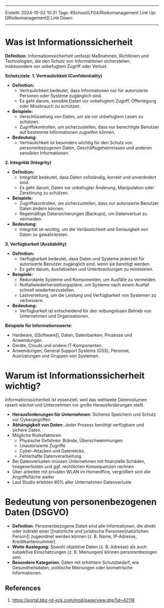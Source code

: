 
--- 
Erstellt: 2024-10-02    10:31 
Tags: #School/LF04/Risikomanagement
Link Up: [[Risikomanagement]]
Link Down:

--- 
# Was ist Informationssicherheit
**Definition**: Informationssicherheit umfasst Maßnahmen, Richtlinien und Technologien, die den Schutz von Informationen sicherstellen, insbesondere vor unbefugtem Zugriff oder Verlust.

**Schutzziele**:
**1. Vertraulichkeit (Confidentiality)**
- **Definition:**
    - Vertraulichkeit bedeutet, dass Informationen nur für autorisierte Personen oder Systeme zugänglich sind.
    - Es geht darum, sensible Daten vor unbefugtem Zugriff, Offenlegung oder Missbrauch zu schützen.
- **Beispiele:**
    - Verschlüsselung von Daten, um sie vor unbefugtem Lesen zu schützen.
    - Zugriffskontrollen, um sicherzustellen, dass nur berechtigte Benutzer auf bestimmte Informationen zugreifen können.
- **Bedeutung:**
    - Vertraulichkeit ist besonders wichtig für den Schutz von personenbezogenen Daten, Geschäftsgeheimnissen und anderen sensiblen Informationen.

**2. Integrität (Integrity)**
- **Definition:**
    - Integrität bedeutet, dass Daten vollständig, korrekt und unverändert sind.
    - Es geht darum, Daten vor unbefugter Änderung, Manipulation oder Zerstörung zu schützen.
- **Beispiele:**
    - Zugriffskontrollen, um sicherzustellen, dass nur autorisierte Benutzer Daten ändern können.
    - Regelmäßige Datensicherungen (Backups), um Datenverlust zu vermeiden.
- **Bedeutung:**
    - Integrität ist wichtig, um die Verlässlichkeit und Genauigkeit von Daten zu gewährleisten.

**3. Verfügbarkeit (Availability)**
- **Definition:**
    - Verfügbarkeit bedeutet, dass Daten und Systeme jederzeit für autorisierte Benutzer zugänglich sind, wenn sie benötigt werden.
    - Es geht darum, Ausfallzeiten und Unterbrechungen zu minimieren.
- **Beispiele:**
    - Redundante Systeme und Komponenten, um Ausfälle zu vermeiden.
    - Notfallwiederherstellungspläne, um Systeme nach einem Ausfall schnell wiederherzustellen.
    - Lastverteilung, um die Leistung und Verfügbarkeit von Systemen zu verbessern.
- **Bedeutung:**
    - Verfügbarkeit ist entscheidend für den reibungslosen Betrieb von Unternehmen und Organisationen.

**Beispiele für Informationswerte**:
- Hardware, [[Software]], Daten, Datenbanken, Prozesse und Anwendungen.
- Geräte, Clouds und andere IT-Komponenten.
- Anwendungen, General Support Systems (GSS), Personal, Ausrüstungen und Gruppen von Systemen.

# Warum ist Informationssicherheit wichtig?
Informationssicherheit ist essenziell, weil das weltweite Datenvolumen rasant wächst und Unternehmen vor große Herausforderungen stellt. 
- **Herausforderungen für Unternehmen**: Sicheres Speichern und Schutz vor Cyberangriffen
- **Abhängigkeit von Daten**: Jeder Prozess benötigt verfügbare und sichere Daten.
- Mögliche Risikofaktoren:
	- Physische Gefahren: Brände, Überschwemmungen
	- Unautorisierte Zugriffe
	- Cyber-Attacken und Datenlecks.
	- Fehlerhafte Datenverarbeitung
- Bei Datenverlusten müssen Unternehmen mit finanzielle Schäden, Imageverlusten und ggf. rechtlichen Konsequenzen rechnen
- Über arbeiten mit privaten WLAN im Homeoffice, vergrößert sich die Angriffsfläche weiter
- Laut Studio erlebten 80% aller Unternehmen Datenverluste


# Bedeutung von personenbezogenen Daten (DSGVO)
- **Definition**: Personenbezogene Daten sind alle Informationen, die direkt oder indirekt einer [[natürliche und juristische Personen|natürlichen Person]] zugeordnet werden können (z. B. Name, IP-Adresse, Kreditkartennummer).
- **Weite Auslegung**: Sowohl objektive Daten (z. B. Adresse) als auch subjektive Einschätzungen (z. B. Meinungen) können personenbezogen sein.
- **Besondere Kategorien**: Daten mit erhöhtem Schutzbedarf, wie Gesundheitsdaten, politische Meinungen oder biometrische Informationen.

## References
1. https://portal.bbz-rd-eck.com/mod/page/view.php?id=42118
